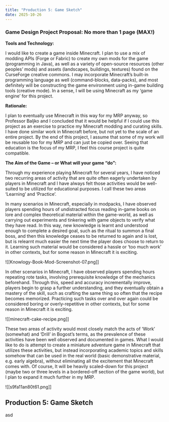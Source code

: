 ```yaml
---
title: "Production 5: Game Sketch"
date: 2025-10-26
---
```

### Game Design Project Proposal: No more than 1 page (MAX!)

**Tools and Technology:**

I would like to create a game inside Minecraft. I plan to use a mix of modding APIs (Forge or Fabric) to create my own mods for the game (programming in Java), as well as a variety of open-source resources (other peoples’ mods) and assets (landscapes, buildings, textures) found on the CurseForge creative commons. I may incorporate Minecraft’s built-in programming language as well (command-blocks, data-packs), and most definitely will be constructing the game environment using in-game building tools (creative mode). In a sense, I will be using Minecraft as my ‘game engine’ for this project.

**Rationale:**

I plan to eventually use Minecraft in this way for my MRP anyway, so Professor Baljko and I concluded that it would be helpful if I could use this project as an exercise to practice my Minecraft modding and curating skills. I have done similar work in Minecraft before, but not yet to the scale of an entire project. By the end of this project, I assume that some of my work will be reusable too for my MRP and can just be copied over. Seeing that education is the focus of my MRP, I feel this course project is quite compatible.

**The Aim of the Game – or What will your game “do”:** 

Through my experience playing Minecraft for several years, I have noticed two recurring areas of activity that are quite often eagerly undertaken by players in Minecraft and I have always felt those activities would be well-suited to be utilized for educational purposes. I call these two areas ‘Learning’ and ‘Practice’. 

In many scenarios in Minecraft, especially in modpacks, I have observed players spending hours of undistracted focus reading in-game books on lore and complex theoretical material within the game-world, as well as carrying out experiments and tinkering with game objects to verify what they have read. In this way, new knowledge is learnt and understood enough to complete a desired goal, such as the ritual to summon a final boss, and then this knowledge ceases to be returned to again and is lost, but is relearnt much easier the next time the player does choose to return to it. Learning such material would be considered a hassle or ‘too much work’ in other contexts, but for some reason in Minecraft it is exciting.

![[Knowlogy-Book-Mod-Screenshot-07.png]]

In other scenarios in Minecraft, I have observed players spending hours repeating rote tasks, involving prerequisite knowledge of the mechanics beforehand. Through this, speed and accuracy incrementally improve, players begin to grasp a further understanding, and they eventually obtain a mastery of the skill, such as crafting the same thing so often that the recipe becomes memorized. Practicing such tasks over and over again could be considered boring or overly-repetitive in other contexts, but for some reason in Minecraft it is exciting.

![[minecraft-cake-recipe.png]]

These two areas of activity would most closely match the acts of ‘Work’ (somewhat) and ‘Drill’ in Bogost’s terms, as the prevalence of these activities have been well observed and documented in games. What I would like to do is attempt to create a miniature adventure game in Minecraft that utilizes these activities, but instead incorporating academic topics and skills somehow that can be used in the real world (basic demonstrative material, e.g. early algebra), without eliminating all the excitement that Minecraft comes with. Of course, It will be heavily scaled-down for this project (maybe two or three levels in a bordered-off section of the game world), but I plan to expand it much further in my MRP.

![[s9fa11an80t61.png]]
## Production 5: Game Sketch

asd